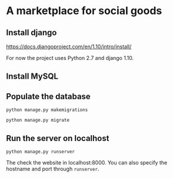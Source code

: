 # A marketplace for social goods

## Install django

https://docs.djangoproject.com/en/1.10/intro/install/

For now the project uses Python 2.7 and django 1.10.

## Install MySQL

## Populate the database

`python manage.py makemigrations`

`python manage.py migrate`

## Run the server on localhost

`python manage.py runserver`

The check the website in localhost:8000. You can also specify the hostname and port through `runserver`.


